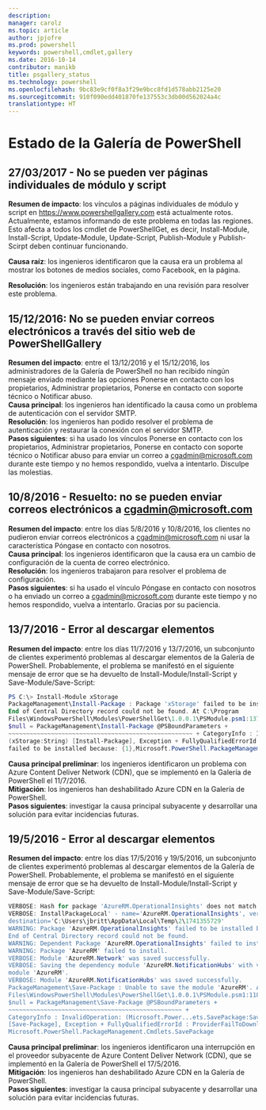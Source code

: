 ```yaml
---
description: 
manager: carolz
ms.topic: article
author: jpjofre
ms.prod: powershell
keywords: powershell,cmdlet,gallery
ms.date: 2016-10-14
contributor: manikb
title: psgallery_status
ms.technology: powershell
ms.openlocfilehash: 9bc83e9cf0f8a3f29e9bcc8fd1d578abb2125e20
ms.sourcegitcommit: 910f090edd401870fe137553c3db00d562024a4c
translationtype: HT
---
```

<a name="powershell-gallery-status"></a>Estado de la Galería de PowerShell
=========================

## <a name="03272017---unable-to-see-individual-module-and-script-pages"></a>27/03/2017 - No se pueden ver páginas individuales de módulo y script

__Resumen de impacto__: los vínculos a páginas individuales de módulo y script en https://www.powershellgallery.com está actualmente rotos. Actualmente, estamos informando de este problema en todas las regiones. Esto afecta a todos los cmdlet de PowerShellGet, es decir, Install-Module, Install-Script, Update-Module, Update-Script, Publish-Module y Publish-Scirpt deben continuar funcionando.

__Causa raíz__: los ingenieros identificaron que la causa era un problema al mostrar los botones de medios sociales, como Facebook, en la página.  

__Resolución__: los ingenieros están trabajando en una revisión para resolver este problema.  

## <a name="12152016---unable-to-send-emails-via-powershellgallery-website"></a>15/12/2016: No se pueden enviar correos electrónicos a través del sitio web de PowerShellGallery

__Resumen del impacto__: entre el 13/12/2016 y el 15/12/2016, los administradores de la Galería de PowerShell no han recibido ningún mensaje enviado mediante las opciones Ponerse en contacto con los propietarios, Administrar propietarios, Ponerse en contacto con soporte técnico o Notificar abuso.  
__Causa principal__: los ingenieros han identificado la causa como un problema de autenticación con el servidor SMTP.  
__Resolución__: los ingenieros han podido resolver el problema de autenticación y restaurar la conexión con el servidor SMTP.  
__Pasos siguientes__: si ha usado los vínculos Ponerse en contacto con los propietarios, Administrar propietarios, Ponerse en contacto con soporte técnico o Notificar abuso para enviar un correo a cgadmin@microsoft.com durante este tiempo y no hemos respondido, vuelva a intentarlo. Disculpe las molestias.  



## <a name="8102016---resolved-unable-to-send-emails-to-cgadminmicrosoftcom"></a>10/8/2016 - Resuelto: no se pueden enviar correos electrónicos a cgadmin@microsoft.com

__Resumen del impacto__: entre los días 5/8/2016 y 10/8/2016, los clientes no pudieron enviar correos electrónicos a cgadmin@microsoft.com ni usar la característica Póngase en contacto con nosotros.  
__Causa principal__: los ingenieros identificaron que la causa era un cambio de configuración de la cuenta de correo electrónico.  
__Resolución__: los ingenieros trabajaron para resolver el problema de configuración.  
__Pasos siguientes__: si ha usado el vínculo Póngase en contacto con nosotros o ha enviado un correo a cgadmin@microsoft.com durante este tiempo y no hemos respondido, vuelva a intentarlo. Gracias por su paciencia.



## <a name="7132016---download-items-failed"></a>13/7/2016 - Error al descargar elementos

__Resumen del impacto__: entre los días 11/7/2016 y 13/7/2016, un subconjunto de clientes experimentó problemas al descargar elementos de la Galería de PowerShell. Probablemente, el problema se manifestó en el siguiente mensaje de error que se ha devuelto de Install-Module/Install-Script y Save-Module/Save-Script:

```PowerShell
PS C:\> Install-Module xStorage 
PackageManagement\Install-Package : Package 'xStorage' failed to be installed because: 
End of Central Directory record could not be found. At C:\Program 
Files\WindowsPowerShell\Modules\PowerShellGet\1.0.0.1\PSModule.psm1:1375 char:21 + ... 
$null = PackageManagement\Install-Package @PSBoundParameters + 
~~~~~~~~~~~~~~~~~~~~~~~~~~~~~~~~~~~~~~~~~~~~~~~~~~~~ + CategoryInfo : InvalidResult: 
(xStorage:String) [Install-Package], Exception + FullyQualifiedErrorId : Package '{0}' 
failed to be installed because: {1},Microsoft.PowerShell.PackageManagement.Cmdlets.InstallPackage 
```

__Causa principal preliminar__: los ingenieros identificaron un problema con Azure Content Deliver Network (CDN), que se implementó en la Galería de PowerShell el 11/7/2016.  
__Mitigación__: los ingenieros han deshabilitado Azure CDN en la Galería de PowerShell.  
__Pasos siguientes__: investigar la causa principal subyacente y desarrollar una solución para evitar incidencias futuras.


## <a name="5192016---download-items-failed"></a>19/5/2016 - Error al descargar elementos
__Resumen del impacto__: entre los días 17/5/2016 y 19/5/2016, un subconjunto de clientes experimentó problemas al descargar elementos de la Galería de PowerShell. Probablemente, el problema se manifestó en el siguiente mensaje de error que se ha devuelto de Install-Module/Install-Script y Save-Module/Save-Script:

```PowerShell
VERBOSE: Hash for package 'AzureRM.OperationalInsights' does not match hash provided from the server.
VERBOSE: InstallPackageLocal' - name='AzureRM.OperationalInsights', version='1.0.8',
destination='C:\Users\jbritt\AppData\Local\Temp\2\1741355729'
WARNING: Package 'AzureRM.OperationalInsights' failed to be installed because: 
End of Central Directory record could not be found. 
WARNING: Dependent Package 'AzureRM.OperationalInsights' failed to install. 
WARNING: Package 'AzureRM' failed to install. 
VERBOSE: Module 'AzureRM.Network' was saved successfully. 
VERBOSE: Saving the dependency module 'AzureRM.NotificationHubs' with version '1.0.8' for the 
module 'AzureRM'. 
VERBOSE: Module 'AzureRM.NotificationHubs' was saved successfully. 
PackageManagement\Save-Package : Unable to save the module 'AzureRM'. At C:\Program 
Files\WindowsPowerShell\Modules\PowerShellGet\1.0.0.1\PSModule.psm1:1187 char:21 + 
$null = PackageManagement\Save-Package @PSBoundParameters + 
~~~~~~~~~~~~~~~~~~~~~~~~~~~~~~~~~~~~~~~~~~~~~~~~~ + 
CategoryInfo : InvalidOperation: (Microsoft.Power...ets.SavePackage:SavePackage) 
[Save-Package], Exception + FullyQualifiedErrorId : ProviderFailToDownloadFile,
Microsoft.PowerShell.PackageManagement.Cmdlets.SavePackage 
```

__Causa principal preliminar__: los ingenieros identificaron una interrupción en el proveedor subyacente de Azure Content Deliver Network (CDN), que se implementó en la Galería de PowerShell el 17/5/2016.  
__Mitigación__: los ingenieros han deshabilitado Azure CDN en la Galería de PowerShell.  
__Pasos siguientes__: investigar la causa principal subyacente y desarrollar una solución para evitar incidencias futuras.

